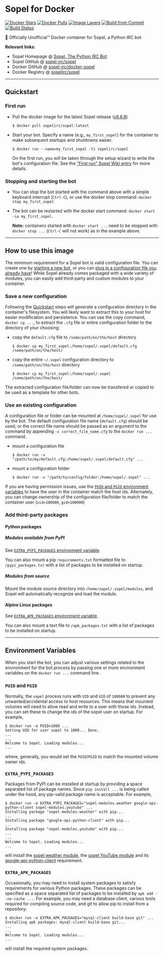 # Sopel for Docker

[![Docker Stars](https://img.shields.io/docker/stars/sopelirc/sopel.svg)](https://hub.docker.com/r/sopelirc/sopel)
[![Docker Pulls](https://img.shields.io/docker/pulls/sopelirc/sopel.svg)](https://hub.docker.com/r/sopelirc/sopel)
[![Image Layers](https://images.microbadger.com/badges/image/sopelirc/sopel.svg)](https://microbadger.com/images/sopelirc/sopel)
[![Build from Commit](https://images.microbadger.com/badges/commit/sopelirc/sopel.svg)](https://microbadger.com/images/sopelirc/sopel)
[![Build Status](https://travis-ci.org/sopel-irc/docker-sopel.svg?branch=master)](https://travis-ci.org/sopel-irc/docker-sopel)

:whale: Officially Unofficial™ Docker container for Sopel, a Python IRC bot

**Relevant links**:

* Sopel Homepage @ [Sopel, The Python IRC Bot](https://sopel.chat)
* Sopel GitHub @ [sopel-irc/sopel](https://github.com/sopel-irc/sopel)
* Docker GitHub @ [sopel-irc/docker-sopel](https://github.com/sopel-irc/docker-sopel)
* Docker Registry @ [sopelirc/sopel](https://hub.docker.com/r/sopelirc/sopel)

---

## Quickstart

### First run

* Pull the docker image for the latest Sopel release ([v6.6.8](https://github.com/sopel-irc/sopel/releases/tag/v6.6.8))

    ```console
    $ docker pull sopelirc/sopel:latest
    ```

* Start your bot. Specify a name (e.g., `my_first_sopel`) for the container to make subsequent startups and shutdowns easier.

    ```console
    $ docker run --name=my_first_sopel -ti sopelirc/sopel
    ```

    On the first run, you will be taken through the setup wizard to write the bot's configuration file. See the ["First run" Sopel Wiki entry](https://sopel.chat/tutorials/part-1-installation/#first-run) for more details.

### Stopping and starting the bot

* You can stop the bot started with the command above with a simple keyboard interrupt (`Ctrl-C`), or use the docker stop command: `docker stop my_first_sopel`
* The bot can be restarted with the docker start command: `docker start -ia my_first_sopel`. 

    **Note:**  containers started with `docker start ...` need to be stopped with `docker stop ...` (`Ctrl-C` will not work) as in the example above.

---

## How to use this image

The minimum requirement for a Sopel bot is valid configuration file. You can create one by [starting a new bot](#quickstart), or you can [plug in a configuration file you already have](#use-an-existing-configuration)! While Sopel already comes packaged with a wide variety of modules, you can easily add third-party and custom modules to your container.

### Save a new configuration

Following the [Quickstart](#quickstart) steps will generate a configuration directory in the container's filesystem. You will likely want to extract this to your host for easier modification and persistence. You can use the copy command, `docker cp ...`, to extract the `.cfg` file or entire configuration folder to the directory of your choosing:

* copy the `default.cfg` file to `/some/path/on/the/host` directory
    ```console
    $ docker cp my_first_sopel:/home/sopel/.sopel/default.cfg /some/path/on/the/host/
    ```
* copy the entire `~/.sopel` configuration directory to `/some/path/on/the/host` directory
  
    ```console
    $ docker cp my_first_sopel:/home/sopel/.sopel /some/path/on/the/host/
    ```

The extracted configuration file/folder can now be transfered or copied to be used as a template for other bots.

### Use an existing configuration

A configuration file or folder can be mounted at `/home/sopel/.sopel` for use by the bot. The default configuration file name (`default.cfg`) should be used, or the correct file name should be passed as an argument to the command by appending `-c correct_file_name.cfg` to the `docker run ...` command.

* mount a configuration file
    ```console
    $ docker run -v "/path/to/my/default.cfg:/home/sopel/.sopel/default.cfg" ...
    ```

* mount a configuration folder
    ```console
    $ docker run -v "/path/to/config/folder:/home/sopel/.sopel" ...
    ```

If you are having permission issues, use the [`PUID` and `PGID` environment variables](#puid-and-pgid) to have the user in the container match the host ids. Alternately, you can change ownership of the configuration file/folder to match the container user (`uid=100000`, `gid=100000`)

### Add third-party packages

#### Python packages

##### Modules available from PyPI

See [`EXTRA_PYPI_PACKAGES` environment variable](#extra_pypi_packages).

You can also mount a pip `requirements.txt` formatted file to `/pypi_packages.txt` with a list of packages to be installed on startup.


##### Modules from source

Mount the module source directory into `/home/sopel/.sopel/modules`, and Sopel will automatically recognize and load the module.

#### Alpine Linux packages

See [`EXTRA_APK_PACKAGES` environment variable](#extra_apk_packages).

You can also mount a text file to `/apk_packages.txt` with a list of packages to be installed on startup.

---

## Environment Variables

When you start the bot, you can adjust various settings related to the environment for the bot process by passing one or more environment variables on the `docker run ...` command line. 

### `PUID` and `PGID`

Normally, the `sopel` process runs with `UID` and `GID` of `100000` to prevent any unwanted/accidental access to host resources. This means that mounted volumes will need to allow read and write to a user with those ids. Instead, you can set these to change the ids of the sopel user on startup. For example, 

```console
$ docker run -e PUID=1000 ...
Setting UID for user sopel to 1000... Done.
...
...
Welcome to Sopel. Loading modules...
...
```

where, generally, you would set the `PUID`/`PGID` to match the mounted volume owner ids.

### `EXTRA_PYPI_PACKAGES`

Packages from PyPI can be installed at startup by providing a space separated list of package names. Since `pip install ...` is being called under the hood, any pip-valid package name is acceptable. For example,

```console
$ docker run -e EXTRA_PYPI_PACKAGES="sopel-modules.weather google-api-python-client sopel-modules.youtube" ...
Installing package "sopel-modules.weather" with pip...
...
Installing package "google-api-python-client" with pip...
...
Installing package "sopel-modules.youtube" with pip...
...
...
Welcome to Sopel. Loading modules...
...
```

will install the [sopel weather module](https://pypi.org/project/sopel-modules.weather), the [sopel YouTube module](https://pypi.org/project/sopel_modules.youtube) and its [google-api-python-client](https://pypi.org/project/google-api-python-client) requirement.

### `EXTRA_APK_PACKAGES`

Occasionally, you may need to install system packages to satisfy requirements for various Python packages. These packages can be specified as a space separated list of packages to be installed by `apk add --no-cache ...`. For example, you may need a database client, various tools required for compiling source code, and git to allow pip to install from a repository:

```console
$ docker run -e EXTRA_APK_PACKAGES="mysql-client build-base git" ...
Installing apk packages: mysql-client build-base git...
...
...
Welcome to Sopel. Loading modules...
...
```

will install the required system packages.